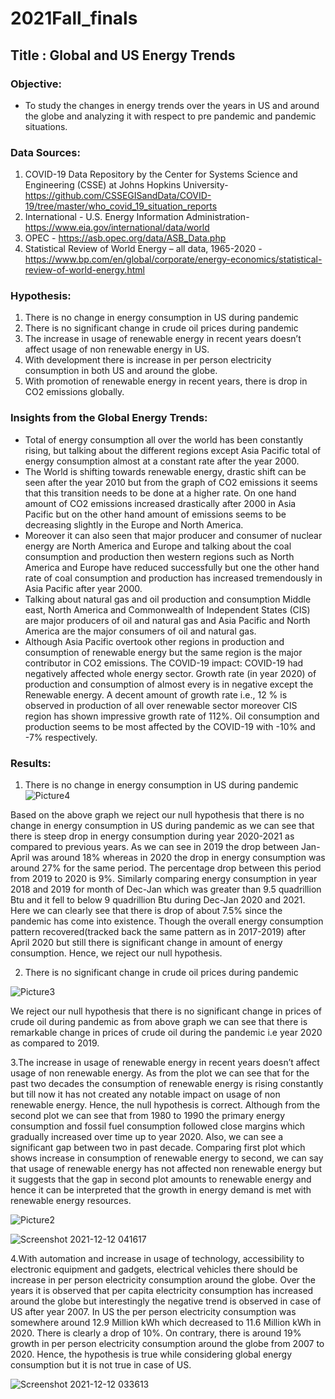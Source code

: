 # 2021Fall_finals
## Title : Global and US Energy Trends
### Objective: 
- To study the changes in energy trends over the years in US and around the globe and  analyzing it with respect to pre pandemic and pandemic situations.
### Data Sources:
1.	COVID-19 Data Repository by the Center for Systems Science and Engineering (CSSE) at Johns Hopkins University- https://github.com/CSSEGISandData/COVID-19/tree/master/who_covid_19_situation_reports
3.	International - U.S. Energy Information Administration-https://www.eia.gov/international/data/world
4.	OPEC - https://asb.opec.org/data/ASB_Data.php
5. Statistical Review of World Energy – all data, 1965-2020 - 	https://www.bp.com/en/global/corporate/energy-economics/statistical-review-of-world-energy.html
### Hypothesis:
1.	There is no change in energy consumption in US during pandemic
2.	There is no significant change in crude oil prices during pandemic
3.	The increase in usage of renewable energy in recent years doesn’t affect usage of non renewable energy in US.
4.	With development there is increase in per person electricity consumption in both US and around the globe.
5.	With promotion of renewable energy in recent years, there is drop in CO2 emissions globally.
### Insights from the Global Energy Trends:
- Total of energy consumption all over the world has been constantly rising, but talking about the different regions except Asia Pacific total of energy consumption almost at a constant rate after the year 2000.  
- The World is shifting towards renewable energy, drastic shift can be seen after the year 2010 but from the graph of CO2 emissions it seems that this transition needs to be done at a higher rate. On one hand amount of CO2 emissions increased drastically after 2000 in Asia Pacific but on the other hand amount of emissions seems to be decreasing slightly in the Europe and North America. 
- Moreover it can also seen that major producer and consumer of nuclear energy are North America and Europe and talking about the coal consumption and production then western regions such as North America and Europe have reduced successfully but one the other hand rate of coal consumption and production has increased tremendously in Asia Pacific after year 2000. 
- Talking about natural gas and oil production and consumption Middle east, North America and Commonwealth of Independent States (CIS) are major producers of oil and natural gas and Asia Pacific and North America are the major consumers of oil and natural gas.
- Although Asia Pacific overtook other regions in production and consumption of renewable energy but the same region is the major contributor in CO2 emissions. 
 The COVID-19 impact: COVID-19 had negatively affected whole energy sector. Growth rate (in year 2020) of production and consumption of almost every is in negative except the  Renewable energy. A decent amount of growth rate i.e., 12 % is observed in production of all over renewable sector moreover CIS region has shown impressive growth rate of 112%. Oil consumption and production seems to be most affected by the COVID-19 with -10% and -7% respectively.

### Results:
1.	There is no change in energy consumption in US during pandemic 
 ![Picture4](https://user-images.githubusercontent.com/63721840/144547590-d219ff2f-bc7e-4b3a-beab-a86e47426c45.png)

Based on the above graph we reject our null hypothesis that there is no change in energy consumption in US during pandemic as we can see that there is steep drop in energy consumption during year 2020-2021 as compared to previous years. As we can see in 2019 the drop between Jan-April was around 18% whereas in 2020 the drop in energy consumption was around 27% for the same period. The percentage drop between this period from 2019 to 2020 is 9%. Similarly comparing energy consumption in year 2018 and 2019 for month of Dec-Jan which was greater than 9.5 quadrillion Btu and it fell to below 9 quadrillion Btu during Dec-Jan 2020 and 2021. Here we can clearly see that there is drop of about 7.5% since the pandemic has come into existence. Though the overall energy consumption pattern recovered(tracked back the same pattern as in 2017-2019) after April 2020  but still there is significant change in amount of energy consumption. Hence, we reject our null hypothesis.

2.	There is no significant change in crude oil prices during pandemic
 
 ![Picture3](https://user-images.githubusercontent.com/63721840/144547532-229e6e95-873a-494a-a75c-dab77d9e8d4a.png)

We reject our null hypothesis that there is no significant change in prices of crude oil during pandemic as from above graph we can see that there is remarkable change in prices of crude oil during the pandemic i.e year 2020 as compared to 2019.

3.The increase in usage of renewable energy in recent years doesn’t affect usage of non renewable energy. As from the plot we can see that for the past two decades the consumption of renewable energy is rising constantly but till now it has not created any notable impact on usage of non renewable energy. Hence, the null hypothesis is correct. Although from the second plot we can see that from 1980 to 1990 the primary energy consumption and fossil fuel consumption followed close margins which gradually increased over time up to year 2020. Also, we can see a significant gap between two in past decade. Comparing first plot which shows increase in consumption of renewable energy to second, we can say that usage of renewable energy has not affected non renewable energy but it suggests that the gap in second plot amounts to renewable energy and hence it can be interpreted that the growth in energy demand is met with renewable energy resources.

![Picture2](https://user-images.githubusercontent.com/63721840/144547477-2ba2911e-7945-40f6-a91e-46dd29d0bcfd.png)

![Screenshot 2021-12-12 041617](https://user-images.githubusercontent.com/63721840/145708522-5d7f2208-a655-46df-918a-a160bb1bd4fe.png)


4.With automation and increase in usage of technology, accessibility to electronic equipment and gadgets, electrical vehicles there should be increase in per person electricity consumption around the globe. Over the years it is observed that per capita electricity consumption has increased around the globe but interestingly the negative trend is observed in case of US after year 2007. In US the per person electricity consumption was somewhere around 12.9 Million kWh which decreased to 11.6 Million kWh in 2020. There is clearly a drop of 10%. On contrary, there is around 19% growth in per person electricity consumption around the globe from 2007 to 2020. Hence, the hypothesis is true while considering global energy consumption but it is not true in case of US. 

![Screenshot 2021-12-12 033613](https://user-images.githubusercontent.com/63721840/145707419-075050be-57d4-4e07-8f30-98f6129d4630.png)




